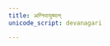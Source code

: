 ```yaml
---
title: अग्निरायुष्मान्
unicode_script: devanagari

---
```


<div class="js_include" url="/vedAH/yajuH/taittirIyam/sUtram/ApastambaH/gRhyam/ekAgnikANDam/prakIrNam/agnirAyuShmAn/"  newLevelForH1="2" includeTitle="false"> </div>  


